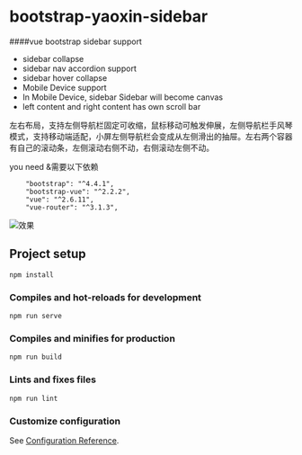 # bootstrap-yaoxin-sidebar

####vue bootstrap sidebar support
* sidebar collapse
* sidebar nav accordion support
* sidebar hover collapse
* Mobile Device support
* In Mobile Device, sidebar Sidebar will become canvas
* left content and right content has own scroll bar

左右布局，支持左侧导航栏固定可收缩，鼠标移动可触发伸展，左侧导航栏手风琴模式，支持移动端适配，小屏左侧导航栏会变成从左侧滑出的抽屉。左右两个容器有自己的滚动条，左侧滚动右侧不动，右侧滚动左侧不动。

you need &需要以下依赖
```
    "bootstrap": "^4.4.1",
    "bootstrap-vue": "^2.2.2",
    "vue": "^2.6.11",
    "vue-router": "^3.1.3",
```
![效果](https://github.com/nejinn/bootstrap4-flex-sidebar/blob/master/aside.gif)

## Project setup
```
npm install
```

### Compiles and hot-reloads for development
```
npm run serve
```

### Compiles and minifies for production
```
npm run build
```

### Lints and fixes files
```
npm run lint
```

### Customize configuration
See [Configuration Reference](https://cli.vuejs.org/config/).
